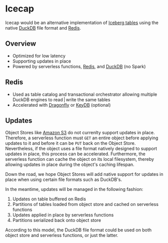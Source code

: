 # Icecap

Icecap would be an alternative implementation of [Iceberg tables](https://iceberg.apache.org/spec/) using the native [DuckDB](https://duckdb.org/) file format and [Redis](https://redis.io/).

## Overview
- Optimized for low latency
- Supporting updates in place
- Powered by serverless functions, [Redis](https://redis.io/), and [DuckDB](https://duckdb.org/) (no Spark)

## Redis
- Used as table catalog and transactional orchestrator allowing multiple DuckDB engines to read | write the same tables
- Accelerated with [Dragonfly](https://dragonflydb.io/) or [KeyDB](https://docs.keydb.dev/) (optional)

## Updates
Object Stores like [Amazon S3](https://aws.amazon.com/s3/) do not currenlty support updates in place. Therefore, a serverless function must `GET` an entire object before applying updates to it and before it can be `PUT` back on the Object Store. Nevertheless, if the object uses a file format natively designed to support updates in place, this process can be accelerated. Furthermore, the serverless function can cache the object on its local filesystem, thereby allowing updates in place during the object's caching lifespan.

Down the road, we hope Object Stores will add native support for updates in place when using certain file formats such as DuckDB's.

In the meantime, updates will be managed in the following fashion:

1. Updates on table buffered on Redis
2. Partitions of tables loaded from object store and cached on serverless functions
3. Updates applied in place by serverless functions
4. Partitions serialized back onto object store

According to this model, the DuckDB file format could be used on both object store and serverless functions, or just the latter.
